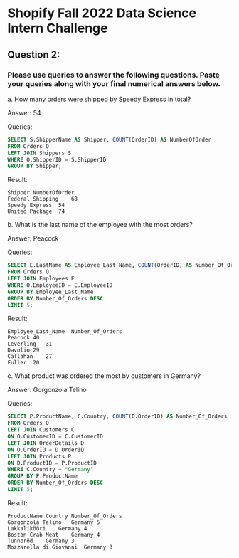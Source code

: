 # Shopify Fall 2022 Data Science Intern Challenge
## Question 2:
### Please use queries to answer the following questions. Paste your queries along with your final numerical answers below.
a. How many orders were shipped by Speedy Express in total?

Answer: 54

Queries:
```sql
SELECT S.ShipperName AS Shipper, COUNT(OrderID) AS NumberOfOrder
FROM Orders O
LEFT JOIN Shippers S
WHERE O.ShipperID = S.ShipperID
GROUP BY Shipper;
```
Result:
```
Shipper	NumberOfOrder
Federal Shipping	68
Speedy Express	54
United Package	74
```

b. What is the last name of the employee with the most orders?

Answer: Peacock

Queries:
```sql
SELECT E.LastName AS Employee_Last_Name, COUNT(OrderID) AS Number_Of_Orders
FROM Orders O
LEFT JOIN Employees E
WHERE O.EmployeeID = E.EmployeeID
GROUP BY Employee_Last_Name
ORDER BY Number_Of_Orders DESC
LIMIT 5;
```

Result:
```
Employee_Last_Name	Number_Of_Orders
Peacock	40
Leverling	31
Davolio	29
Callahan	27
Fuller	20
```

c. What product was ordered the most by customers in Germany?

Answer: Gorgonzola Telino

Queries:
```sql
SELECT P.ProductName, C.Country, COUNT(O.OrderID) AS Number_Of_Orders
FROM Orders O
LEFT JOIN Customers C
ON O.CustomerID = C.CustomerID
LEFT JOIN OrderDetails D
ON O.OrderID = D.OrderID
LEFT JOIN Products P
ON D.ProductID = P.ProductID
WHERE C.Country = "Germany"
GROUP BY P.ProductName
ORDER BY Number_Of_Orders DESC
LIMIT 5;
```

Result:
```
ProductName	Country	Number_Of_Orders
Gorgonzola Telino	Germany	5
Lakkalikööri	Germany	4
Boston Crab Meat	Germany	4
Tunnbröd	Germany	3
Mozzarella di Giovanni	Germany	3
```